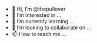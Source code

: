 - 👋 Hi, I’m @thepullover
- 👀 I’m interested in ...
- 🌱 I’m currently learning ...
- 💞️ I’m looking to collaborate on ...
- 📫 How to reach me ...

<!---
thepullover/thepullover is a ✨ special ✨ repository because its `README.md` (this file) appears on your GitHub profile.
You can click the Preview link to take a look at your changes.
--->
